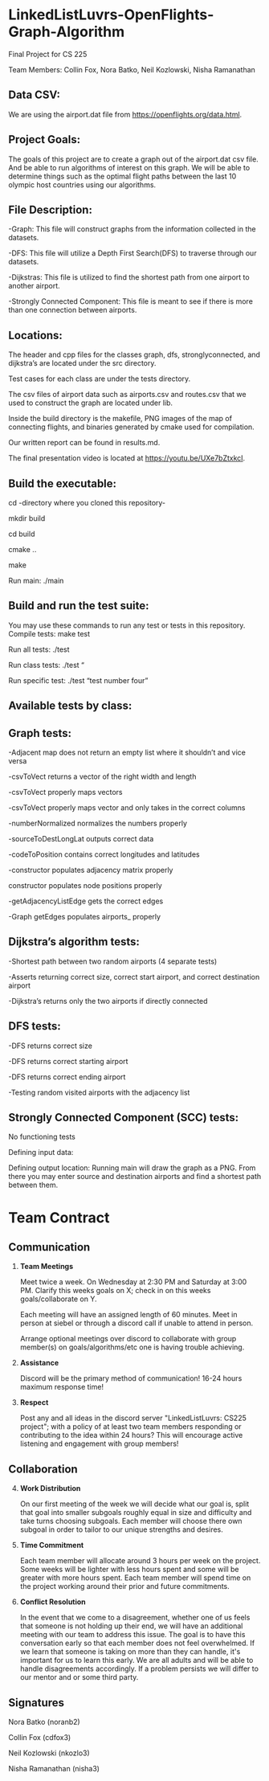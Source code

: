 # LinkedListLuvrs-OpenFlights-Graph-Algorithm
Final Project for CS 225

Team Members: Collin Fox, Nora Batko, Neil Kozlowski, Nisha Ramanathan

## Data CSV:
 We are using the airport.dat file from https://openflights.org/data.html.
 
 ## Project Goals:
 The goals of this project are to create a graph out of the airport.dat csv file. And be able to run algorithms of interest on this graph. We will be able to determine things such as the optimal flight paths between the last 10 olympic host countries using our algorithms.
 
## File Description:
-Graph: This file will construct graphs from the information collected in the datasets.

-DFS: This file will utilize a Depth First Search(DFS) to traverse through our datasets.

-Dijkstras: This file is utilized to find the shortest path from one airport to another airport.

-Strongly Connected Component: This file is meant to see if there is more than one connection between airports.

## Locations:

The header and cpp files for the classes graph, dfs, stronglyconnected, and dijkstra’s are located under the src directory.

Test cases for each class are under the tests directory.

The csv files of airport data such as airports.csv and routes.csv that we used to construct the graph are located under lib.

Inside the build directory is the makefile, PNG images of the map of connecting flights, and binaries generated by cmake used for compilation. 

Our written report can be found in results.md.

The final presentation video is located at https://youtu.be/UXe7bZtxkcI.

## Build the executable:
cd -directory where you cloned this repository-

mkdir build

cd build

cmake ..

make

Run main: ./main 

## Build and run the test suite:

You may use these commands to run any test or tests in this repository.
Compile tests: make test

Run all tests: ./test

Run class tests: ./test “

Run specific test: ./test “test number four”



## Available tests by class:
## Graph tests:
-Adjacent map does not return an empty list where it shouldn’t and vice versa

-csvToVect returns a vector of the right width and length

-csvToVect properly maps vectors

-csvToVect properly maps vector and only takes in the correct columns

-numberNormalized normalizes the numbers properly

-sourceToDestLongLat outputs correct data

-codeToPosition contains correct longitudes and latitudes

-constructor populates adjacency matrix properly

constructor populates node positions properly

-getAdjacencyListEdge gets the correct edges

-Graph getEdges populates airports_ properly


## Dijkstra’s algorithm tests:
-Shortest path between two random airports (4 separate tests)

-Asserts returning correct size, correct start airport, and correct destination airport

-Dijkstra’s returns only the two airports if directly connected
 
## DFS tests:

-DFS returns correct size

-DFS returns correct starting airport

-DFS returns correct ending airport

-Testing random visited airports with the adjacency list

## Strongly Connected Component (SCC) tests:
No functioning tests

Defining input data:

Defining output location: 
Running main will draw the graph as a PNG. 
From there you may enter source and destination airports and find a shortest path between them.

 
 # Team Contract

## Communication
1. **Team Meetings** 

    Meet twice a week. On Wednesday at 2:30 PM and Saturday at 3:00 PM. Clarify this weeks goals on X; check in on this weeks goals/collaborate on Y.
    
    Each meeting will have an assigned length of 60 minutes. Meet in person at siebel or through a discord call if unable to attend in person.
    
    Arrange optional meetings over discord to collaborate with group member(s) on goals/algorithms/etc one is having trouble achieving.

2. **Assistance** 

    Discord will be the primary method of communication! 16-24 hours maximum response time!

3. **Respect** 
    
    Post any and all ideas in the discord server "LinkedListLuvrs: CS225 project"; with a policy of at least two team members responding or contributing to the idea within 24 hours? This will encourage active listening and engagement with group members!

## Collaboration

4. **Work Distribution** 

    On our first meeting of the week we will decide what our goal is, split that goal into smaller subgoals roughly equal in size and difficulty and take turns choosing subgoals. Each member will choose there own subgoal in order to tailor to our unique strengths and desires.

5. **Time Commitment** 
    
    Each team member will allocate around 3 hours per week on the project. Some weeks will be lighter with less hours spent and some will be greater with more hours spent. Each team member will spend time on the project working around their prior and future commitments. 

6. **Conflict Resolution** 

    In the event that we come to a disagreement, whether one of us feels that someone is not holding up their end, we will have an additional meeting with our team to address this issue. The goal is to have this conversation early so that each member does not feel overwhelmed. If we learn that someone is taking on more than they can handle, it's important for us to learn this early. We are all adults and will be able to handle disagreements accordingly. If a problem persists we will differ to our mentor and or some third party.

## Signatures
Nora Batko (noranb2)

Collin Fox (cdfox3)

Neil Kozlowski (nkozlo3)

Nisha Ramanathan (nisha3)
